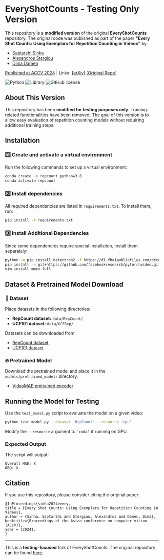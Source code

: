 # EveryShotCounts - Testing Only Version

This repository is a **modified version** of the original **EveryShotCounts** repository. The original code was published as part of the paper **"Every Shot Counts: Using Exemplars for Repetition Counting in Videos"** by:

- [Saptarshi Sinha](https://sinhasaptarshi.github.io)
- [Alexandros Stergiou](https://alexandrosstergiou.github.io)
- [Dima Damen](https://dimadamen.github.io)

[Published at ACCV 2024](https://accv2024.org) | Links: [[arXiv]](https://arxiv.org/abs/2403.18074) [[Original Repo]](https://github.com/sinhasaptarshi/EveryShotCounts)

![Python](https://img.shields.io/badge/python-3.x-brightgreen/?style=flat&logo=python&color=green)
![Library](https://img.shields.io/badge/library-PyTorch-blue/?style=flat&logo=pytorch&color=informational)
![GitHub license](https://img.shields.io/cocoapods/l/AFNetworking)

## About This Version
This repository has been **modified for testing purposes only**. Training-related functionalities have been removed. The goal of this version is to allow easy evaluation of repetition counting models without requiring additional training steps.

## Installation
### 1️⃣ Create and activate a virtual environment
Run the following commands to set up a virtual environment:
```bash
conda create -n repcount python=3.8
conda activate repcount
```

### 2️⃣ Install dependencies
All required dependencies are listed in `requirements.txt`. To install them, run:
```bash
pip install -r requirements.txt
```

### 3️⃣ Install Additional Dependencies
Since some dependencies require special installation, install them separately:
```bash
python -m pip install detectron2 -f https://dl.fbaipublicfiles.com/detectron2/wheels/cu111/torch1.10/index.html
pip install -e git+https://github.com/facebookresearch/pytorchvideo.git@fae0d89a194a2c1ca99e59eab6eedd40bde38726#egg=pytorchvideo
mim install mmcv-full
```

## Dataset & Pretrained Model Download
### 📂 **Dataset**
Place datasets in the following directories:
- **RepCount dataset:** `data/RepCount/`
- **UCF101 dataset:** `data/UCFRep/`

Datasets can be downloaded from:
- [RepCount dataset](https://svip-lab.github.io/dataset/RepCount_dataset.html)
- [UCF101 dataset](https://www.crcv.ucf.edu/data/UCF101.php)

### 🔥 **Pretrained Model**
Download the pretrained model and place it in the `models/pretrained_models` directory.
- [VideoMAE pretrained encoder](https://dl.fbaipublicfiles.com/pyslowfast/masked_models/VIT_B_16x4_MAE_PT.pyth)

## Running the Model for Testing
Use the `test_model.py` script to evaluate the model on a given video:

```bash
python test_model.py --dataset 'RepCount' --resource 'cpu'
```

Modify the `--resource` argument to `'cuda'` if running on GPU.

### Expected Output
The script will output:
```
Overall MAE: X
OBO: X
```

## Citation
If you use this repository, please consider citing the original paper:

```
@InProceedings{sinha2024every,
title = {Every Shot Counts: Using Exemplars for Repetition Counting in Videos},
author = {Sinha, Saptarshi and Stergiou, Alexandros and Damen, Dima},
booktitle={Proceedings of the Asian conference on computer vision (ACCV)},
year = {2024},
}
```

---
This is a **testing-focused** fork of EveryShotCounts. The original repository can be found [here](https://github.com/sinhasaptarshi/EveryShotCounts).